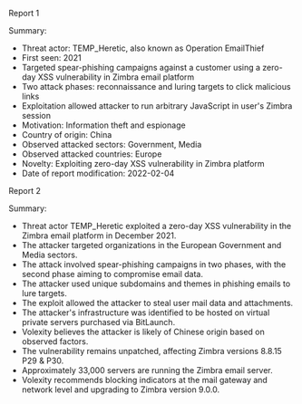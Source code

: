 
Report 1

Summary:
- Threat actor: TEMP_Heretic, also known as Operation EmailThief
- First seen: 2021
- Targeted spear-phishing campaigns against a customer using a zero-day XSS vulnerability in Zimbra email platform
- Two attack phases: reconnaissance and luring targets to click malicious links
- Exploitation allowed attacker to run arbitrary JavaScript in user's Zimbra session
- Motivation: Information theft and espionage
- Country of origin: China
- Observed attacked sectors: Government, Media
- Observed attacked countries: Europe
- Novelty: Exploiting zero-day XSS vulnerability in Zimbra platform
- Date of report modification: 2022-02-04





Report 2

Summary:
- Threat actor TEMP_Heretic exploited a zero-day XSS vulnerability in the Zimbra email platform in December 2021.
- The attacker targeted organizations in the European Government and Media sectors.
- The attack involved spear-phishing campaigns in two phases, with the second phase aiming to compromise email data.
- The attacker used unique subdomains and themes in phishing emails to lure targets.
- The exploit allowed the attacker to steal user mail data and attachments.
- The attacker's infrastructure was identified to be hosted on virtual private servers purchased via BitLaunch.
- Volexity believes the attacker is likely of Chinese origin based on observed factors.
- The vulnerability remains unpatched, affecting Zimbra versions 8.8.15 P29 & P30.
- Approximately 33,000 servers are running the Zimbra email server.
- Volexity recommends blocking indicators at the mail gateway and network level and upgrading to Zimbra version 9.0.0.


